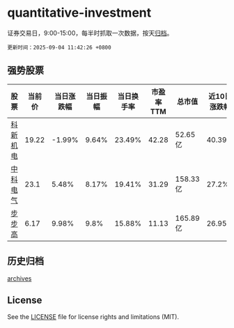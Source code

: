 # quantitative-investment

证券交易日，9:00-15:00，每半时抓取一次数据，按天[归档](archives)。

`更新时间：2025-09-04 11:42:26 +0800`

## 强势股票

|股票|当前价|当日涨跌幅|当日振幅|当日换手率|市盈率TTM|总市值|近10日涨跌幅|
|----|----|----|----|----|----|----|----|
|[科新机电](https://xueqiu.com/S/SZ300092)|19.22|-1.99%|9.64%|23.49%|42.28|52.65亿|40.39%|
|[中科电气](https://xueqiu.com/S/SZ300035)|23.1|5.48%|8.17%|19.41%|31.29|158.33亿|27.2%|
|[步步高](https://xueqiu.com/S/SZ002251)|6.17|9.98%|9.8%|15.88%|11.13|165.89亿|26.95%|

## 历史归档

[archives](archives)

## License

See the [LICENSE](LICENSE) file for license rights and limitations (MIT).